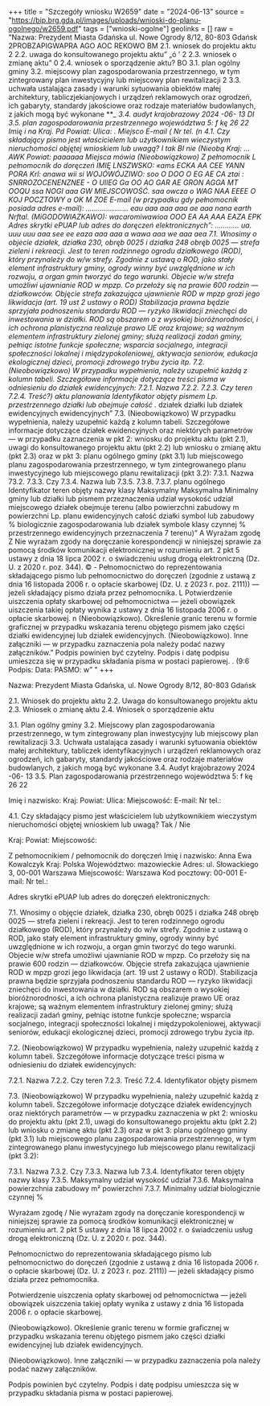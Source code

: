 +++
title = "Szczegóły wniosku W2659"
date = "2024-06-13"
source = "https://bip.brg.gda.pl/images/uploads/wnioski-do-planu-ogolnego/w2659.pdf"
tags = ["wnioski-ogolne"]
geolinks = []
raw = "Nazwa: Prezydent Miasta Gdańska ul. Nowe Ogrody 8/12, 80-803 Gdańsk 2PROBZAPIGWAPRA AGO AOC REKOWO BM 2.1. wniosek do projektu aktu 2 2.2. uwaga do konsultowanego projektu aktu” „ó ' 2 2.3. wniosek o zmianę aktu” 0 2.4. wniosek o sporządzenie aktu? BO 3.1. plan ogólny gminy  3.2. miejscowy plan zagospodarowania przestrzennego, w tym zintegrowany plan inwestycyjny lub miejscowy plan rewitalizacji 2 3.3. uchwała ustalająca zasady i warunki sytuowania obiektów małej architektury, tabliczjekianjowych i urządzeń reklamowych oraz ogrodzeń, ich gabaryty, standardy jakościowe oraz rodzaje materiałów budowlanych, z jakich mogą być wykonane ***_ 3.4. audyt krajobrazowy 2024 -06- 13 DI 3.5. plan zagospodarowania przestrzennego województwa 5: f kę  26 22 Imię i na Kraj. Pd Powiat: Ulica: . Miejsco E-mail ( Nr tel. (n 4.1. Czy składający pismo jest właścicielem lub użytkownikiem wieczystym nieruchomości objętej wnioskiem lub uwagą? I tak BI nie (Nieobq Kraj: ... AWK Powiat: paaaaaa Miejsca mówia (Nieobowiązkowo) Z pełnomocnik  L pełnomocnik do doręczeń IMIĘ LNSZWSKO: «ams ECKA AA CEE YANN PORA Krl: anawa wii si WOJÓWÓJZIWO: soo O DOO O EG AE CA ztai :  SNRROZOCENENZNEE -   O UIlEG Ga OO AO GAR AE GRON AGGA MT OOQU ssa NOGI aaa GW MIEJSCOWOŚĆ. saa owcza o WAG NAA EEEE O KOJ POCZTOWY a OK M ZOE E-mail (w przypadku gdy pełnomocnik posiada adres e-mail): ..................... eau aaa aaa aaa ae aaa nana earth Nrftal. (MiGODOWIAZKAWO): wacaromiwawioa OOO EA AA AAA EAZA EPK Adres skrytki ePUAP lub adres do doręczeń elektronicznych”: ............ ua. uuu uuu aaa see ee eaza aaa aaa a wawa aaa we aaa aea 7.1. Wnosimy o objecie działek, działka 230, obręb 0025 i działka 248 obręb 0025 — strefa zieleni i rekreacji. Jest to teren rodzinnego ogrodu działkowego (ROD), który przynależy do w/w strefy. Zgodnie z ustawą o ROD, jako stały element infrastruktury gminy, ogrody winny być uwzględnione w ich rozwoju, a organ gmin tworzyć do tego warunki. Objecie w/w strefa umożliwi ujawnianie ROD w mpzp. Co przełoży się na prawie 600 rodzin — działkowców. Objęcie strefa zakazująca ujawnienie ROD w mpzp grozi jego likwidacja (art. 19 ust 2 ustawy o ROD) Stabilizacja prawna będzie sprzyjała podnoszeniu standardu ROD — ryzyko likwidacji zniechęci do inwestowania w działki. ROD są obszarem o z wysokiej bioróżnorodności, i ich ochrona planistyczna realizuje prawo UE oraz krajowe; są ważnym elementem infrastruktury zielonej gminy; służą realizacji zadań gminy, pełniąc istotne funkcje społeczne; wsparcia socjalnego, integracji społeczności lokalnej i międzypokoleniowej, aktywacja seniorów, edukacja ekologicznej dzieci, promocji zdrowego trybu życia itp. 7.2. (Nieobowiązkowo) W przypadku wypełnienia, należy uzupełnić każdą z kolumn tabeli. Szczegółowe informacje dotyczące treści pisma w odniesieniu do działek ewidencyjnych: 7.2.1. Nazwa 7.2.2. 7.2.3. Czy teren 7.2.4. Treść?) aktu planowania Identyfikator objęty pismem Lp.  przestrzennego działki lub obejmuje całość .* działek działki lub działek ewidencyjnych ewidencyjnych” 7.3. (Nieobowiązkowo) W przypadku wypełnienia, należy uzupełnić każdą z kolumn tabeli. Szczegółowe informacje dotyczące działek ewidencyjnych oraz niektórych parametrów — w przypadku zaznaczenia w pkt 2: wniosku do projektu aktu (pkt 2.1), uwagi do konsultowanego projektu aktu (pkt 2.2) lub wniosku o zmianę aktu (pkt 2.3) oraz w pkt 3: planu ogólnego gminy (pkt 3.1) lub miejscowego planu zagospodarowania przestrzennego, w tym zintegrowanego planu inwestycyjnego lub miejscowego planu rewitalizacji (pkt 3.2): 7.3.1. Nazwa 73.2. 7.3.3. Czy 7.3.4. Nazwa lub 7.3.5. 7.3.8. 7.3.7. planu ogólnego Identyfikator teren objęty nazwy klasy Maksymalny Maksymalna Minimalny gminy lub działki lub pismem przeznaczenia udział wysokość udział miejscowego działek obejmuje terenu (albo powierzchni zabudowy m powierzchni Lp. planu ewidencyjnych całość działki symbol lub zabudowy % biologicznie zagospodarowania lub działek symbole klasy czynnej % przestrzennego ewidencyjnych przeznaczenia 7 terenu)” A Wyrażam zgodę Z Nie wyrażam zgody na doręczanie korespondencji w niniejszej sprawie za pomocą środków komunikacji elektronicznej w rozumieniu art. 2 pkt 5 ustawy z dnia 18 lipca 2002 r. o świadczeniu usług drogą elektroniczną (Dz. U. z 2020 r. poz. 344). © - Pełnomocnictwo do reprezentowania składającego pismo lub pełnomocnictwo do doręczeń (zgodnie z ustawą z dnia 16 listopada 2006 r. o opłacie skarbowej (Dz. U. z 2023 r. poz. 2111)) — jeżeli składający pismo działa przez pełnomocnika. L Potwierdzenie uiszczenia opłaty skarbowej od pełnomocnictwa — jeżeli obowiązek uiszczenia takiej opłaty wynika z ustawy z dnia 16 listopada 2006 r. o opłacie skarbowej. n (Nieobowiązkowo). Określenie granic terenu w formie graficznej w przypadku wskazania terenu objętego pismem jako części działki ewidencyjnej lub działek ewidencyjnych. (Nieobowiązkowo). Inne załączniki — w przypadku zaznaczenia pola należy podać nazwy załączników.” Podpis powinien być czytelny. Podpis i datę podpisu umieszcza się w przypadku składania pisma w postaci papierowej. . (9:6 Podpis:  Data: PASMO: w” "
+++

Nazwa: Prezydent Miasta Gdańska, ul. Nowe Ogrody 8/12, 80-803 Gdańsk

2.1. Wniosek do projektu aktu
2.2. Uwaga do konsultowanego projektu aktu
2.3. Wniosek o zmianę aktu
2.4. Wniosek o sporządzenie aktu

3.1. Plan ogólny gminy
3.2. Miejscowy plan zagospodarowania przestrzennego, w tym zintegrowany plan inwestycyjny lub miejscowy plan rewitalizacji
3.3. Uchwała ustalająca zasady i warunki sytuowania obiektów małej architektury, tabliczek identyfikacyjnych i urządzeń reklamowych oraz ogrodzeń, ich gabaryty, standardy jakościowe oraz rodzaje materiałów budowlanych, z jakich mogą być wykonane
3.4. Audyt krajobrazowy 2024 -06- 13
3.5. Plan zagospodarowania przestrzennego województwa 5: f kę 26 22

Imię i nazwisko: 
Kraj: 
Powiat: 
Ulica: 
Miejscowość: 
E-mail: 
Nr tel.: 

4.1. Czy składający pismo jest właścicielem lub użytkownikiem wieczystym nieruchomości objętej wnioskiem lub uwagą?
Tak / Nie

Kraj: 
Powiat: 
Miejscowość: 

Z pełnomocnikiem / pełnomocnik do doręczeń
Imię i nazwisko: Anna Ewa Kowalczyk
Kraj: Polska 
Województwo: mazowieckie 
Adres: ul. Słowackiego 3, 00-001 Warszawa
Miejscowość: Warszawa 
Kod pocztowy: 00-001
E-mail: 
Nr tel.: 

Adres skrytki ePUAP lub adres do doręczeń elektronicznych: 

7.1. Wnosimy o objęcie działek, działka 230, obręb 0025 i działka 248 obręb 0025 — strefa zieleni i rekreacji. Jest to teren rodzinnego ogrodu działkowego (ROD), który przynależy do w/w strefy. Zgodnie z ustawą o ROD, jako stały element infrastruktury gminy, ogrody winny być uwzględnione w ich rozwoju, a organ gmin tworzyć do tego warunki. Objecie w/w strefa umożliwi ujawnianie ROD w mpzp. Co przełoży się na prawie 600 rodzin — działkowców. Objęcie strefa zakazująca ujawnienie ROD w mpzp grozi jego likwidacja (art. 19 ust 2 ustawy o ROD). Stabilizacja prawna będzie sprzyjała podnoszeniu standardu ROD — ryzyko likwidacji zniechęci do inwestowania w działki. ROD są obszarem o wysokiej bioróżnorodności, a ich ochrona planistyczna realizuje prawo UE oraz krajowe; są ważnym elementem infrastruktury zielonej gminy; służą realizacji zadań gminy, pełniąc istotne funkcje społeczne; wsparcia socjalnego, integracji społeczności lokalnej i międzypokoleniowej, aktywacji seniorów, edukacji ekologicznej dzieci, promocji zdrowego trybu życia itp.

7.2. (Nieobowiązkowo) W przypadku wypełnienia, należy uzupełnić każdą z kolumn tabeli. Szczegółowe informacje dotyczące treści pisma w odniesieniu do działek ewidencyjnych:

7.2.1. Nazwa
7.2.2. Czy teren
7.2.3. Treść
7.2.4. Identyfikator objęty pismem

7.3. (Nieobowiązkowo) W przypadku wypełnienia, należy uzupełnić każdą z kolumn tabeli. Szczegółowe informacje dotyczące działek ewidencyjnych oraz niektórych parametrów — w przypadku zaznaczenia w pkt 2: wniosku do projektu aktu (pkt 2.1), uwagi do konsultowanego projektu aktu (pkt 2.2) lub wniosku o zmianę aktu (pkt 2.3) oraz w pkt 3: planu ogólnego gminy (pkt 3.1) lub miejscowego planu zagospodarowania przestrzennego, w tym zintegrowanego planu inwestycyjnego lub miejscowego planu rewitalizacji (pkt 3.2):

7.3.1. Nazwa
7.3.2. Czy
7.3.3. Nazwa lub
7.3.4. Identyfikator teren objęty nazwy klasy
7.3.5. Maksymalny udział wysokość udział
7.3.6. Maksymalna powierzchnia zabudowy m² powierzchni
7.3.7. Minimalny udział biologicznie czynnej %

Wyrażam zgodę / Nie wyrażam zgody na doręczanie korespondencji w niniejszej sprawie za pomocą środków komunikacji elektronicznej w rozumieniu art. 2 pkt 5 ustawy z dnia 18 lipca 2002 r. o świadczeniu usług drogą elektroniczną (Dz. U. z 2020 r. poz. 344).

Pełnomocnictwo do reprezentowania składającego pismo lub pełnomocnictwo do doręczeń (zgodnie z ustawą z dnia 16 listopada 2006 r. o opłacie skarbowej (Dz. U. z 2023 r. poz. 2111)) — jeżeli składający pismo działa przez pełnomocnika.

Potwierdzenie uiszczenia opłaty skarbowej od pełnomocnictwa — jeżeli obowiązek uiszczenia takiej opłaty wynika z ustawy z dnia 16 listopada 2006 r. o opłacie skarbowej.

(Nieobowiązkowo). Określenie granic terenu w formie graficznej w przypadku wskazania terenu objętego pismem jako części działki ewidencyjnej lub działek ewidencyjnych.

(Nieobowiązkowo). Inne załączniki — w przypadku zaznaczenia pola należy podać nazwy załączników.

Podpis powinien być czytelny. Podpis i datę podpisu umieszcza się w przypadku składania pisma w postaci papierowej.


